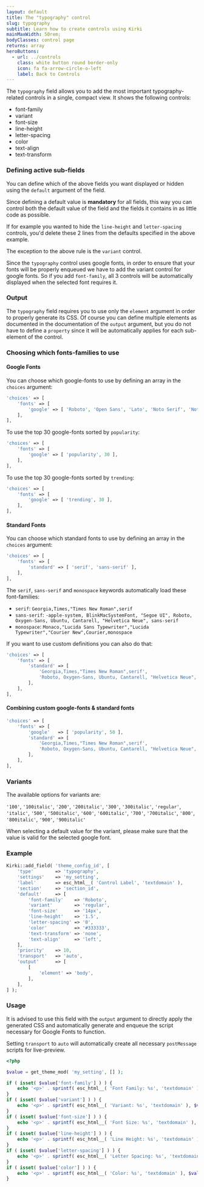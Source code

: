 ```yaml
---
layout: default
title: The "typography" control
slug: typography
subtitle: Learn how to create controls using Kirki
mainMaxWidth: 50rem;
bodyClasses: control page
returns: array
heroButtons:
  - url: ../controls
    class: white button round border-only
    icon: fa fa-arrow-circle-o-left
    label: Back to Controls
---
```


The `typography` field allows you to add the most important typography-related controls in a single, compact view.
It shows the following controls:

* font-family
* variant
* font-size
* line-height
* letter-spacing
* color
* text-align
* text-transform

### Defining active sub-fields

You can define which of the above fields you want displayed or hidden using the `default` argument of the field.

Since defining a default value is **mandatory** for all fields, this way you can control both the default value of the field and the fields it contains in as little code as possible.

If for example you wanted to hide the `line-height` and `letter-spacing` controls, you'd delete these 2 lines from the defaults specified in the above example.

The exception to the above rule is the `variant` control.

Since the `typography` control uses google fonts, in order to ensure that your fonts will be properly enqueued we have to add the variant control for google fonts.
So if you add `font-family`, all 3 controls will be automatically displayed when the selected font requires it.

### Output

The `typography` field requires you to use only the `element` argument in order to properly generate its CSS.
Of course you can define multiple elements as documented in the documentation of the `output` argument, but you do not have to define a `property` since it will be automatically applies for each sub-element of the control.

### Choosing which fonts-families to use

#### Google Fonts

You can choose which google-fonts to use by defining an array in the `choices` argument:

```php
'choices' => [
	'fonts' => [
		'google' => [ 'Roboto', 'Open Sans', 'Lato', 'Noto Serif', 'Noto Sans' ],
	],
],
```

To use the top 30 google-fonts sorted by `popularity`:
```php
'choices' => [
	'fonts' => [
		'google' => [ 'popularity', 30 ],
	],
],
```

To use the top 30 google-fonts sorted by `trending`:
```php
'choices' => [
	'fonts' => [
		'google' => [ 'trending', 30 ],
	],
],
```

#### Standard Fonts

You can choose which standard fonts to use by defining an array in the `choices` argument:

```php
'choices' => [
	'fonts' => [
		'standard' => [ 'serif', 'sans-serif' ],
	],
],
```

The `serif`, `sans-serif` and `monospace` keywords automatically load these font-families:

* `serif`: `Georgia,Times,"Times New Roman",serif`
* `sans-serif`: `-apple-system, BlinkMacSystemFont, "Segoe UI", Roboto, Oxygen-Sans, Ubuntu, Cantarell, "Helvetica Neue", sans-serif`
* `monospace`: `Monaco,"Lucida Sans Typewriter","Lucida Typewriter","Courier New",Courier,monospace`

If you want to use custom definitions you can also do that:

```php
'choices' => [
	'fonts' => [
		'standard' => [
			'Georgia,Times,"Times New Roman",serif',
			'Roboto, Oxygen-Sans, Ubuntu, Cantarell, "Helvetica Neue", sans-serif',
		],
	],
],
```

#### Combining custom google-fonts & standard fonts

```php
'choices' => [
	'fonts' => [
		'google'   => [ 'popularity', 50 ],
		'standard' => [
			'Georgia,Times,"Times New Roman",serif',
			'Roboto, Oxygen-Sans, Ubuntu, Cantarell, "Helvetica Neue", sans-serif',
		],
	],
],
```

### Variants

The available options for variants are:

`'100'`, `'100italic'`, `'200'`, `'200italic'`, `'300'`, `'300italic'`, `'regular'`, `'italic'`, `'500'`, `'500italic'`, `'600'`, `'600italic'`, `'700'`, `'700italic'`, `'800'`, `'800italic'`, `'900'`, `'900italic'`

When selecting a default value for the variant, please make sure that the value is valid for the selected google font.

### Example

```php
Kirki::add_field( 'theme_config_id', [
	'type'        => 'typography',
	'settings'    => 'my_setting',
	'label'       => esc_html__( 'Control Label', 'textdomain' ),
	'section'     => 'section_id',
	'default'     => [
		'font-family'    => 'Roboto',
		'variant'        => 'regular',
		'font-size'      => '14px',
		'line-height'    => '1.5',
		'letter-spacing' => '0',
		'color'          => '#333333',
		'text-transform' => 'none',
		'text-align'     => 'left',
	],
	'priority'    => 10,
	'transport'   => 'auto',
	'output'      => [
		[
			'element' => 'body',
		],
	],
] );
```

### Usage

It is advised to use this field with the `output` argument to directly apply the generated CSS and automatically generate and enqueue the script necessary for Google Fonts to function.

Setting `transport` to `auto` will automatically create all necessary `postMessage` scripts for live-preview.

```php
<?php

$value = get_theme_mod( 'my_setting', [] );

if ( isset( $value['font-family'] ) ) {
	echo '<p>' . sprintf( esc_html__( 'Font Family: %s', 'textdomain' ), $value['font-family'] ) . '</p>';
}
if ( isset( $value['variant'] ) ) {
	echo '<p>' . sprintf( esc_html__( 'Variant: %s', 'textdomain' ), $value['variant'] ) . '</p>';
}
if ( isset( $value['font-size'] ) ) {
	echo '<p>' . sprintf( esc_html__( 'Font Size: %s', 'textdomain' ), $value['font-size'] ) . '</p>';
}
if ( isset( $value['line-height'] ) ) {
	echo '<p>' . sprintf( esc_html__( 'Line Height: %s', 'textdomain' ), $value['line-height'] ) . '</p>';
}
if ( isset( $value['letter-spacing'] ) ) {
	echo '<p>' . sprintf( esc_html__( 'Letter Spacing: %s', 'textdomain' ), $value['letter-spacing'] ) . '</p>';
}
if ( isset( $value['color'] ) ) {
	echo '<p>' . sprintf( esc_html__( 'Color: %s', 'textdomain' ), $value['color'] ) . '</p>';
}
```
